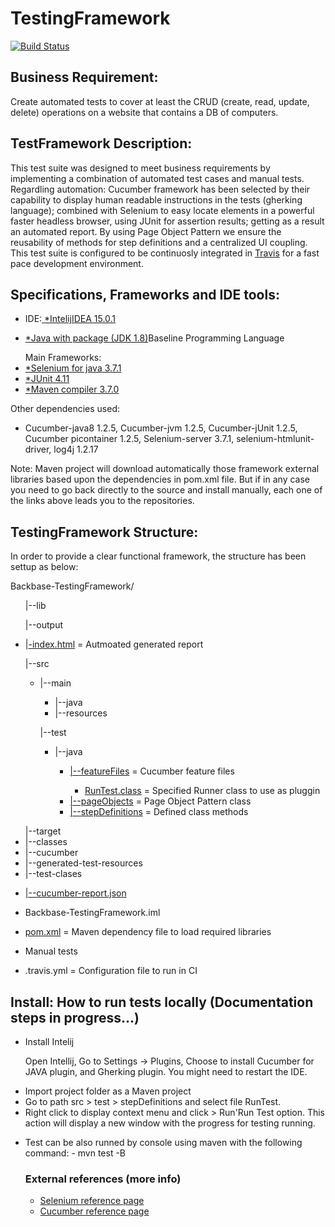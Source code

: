 # TestingFramework
[![Build Status](https://travis-ci.org/aisabel/Testing-CCI.svg?branch=master)](https://travis-ci.org/aisabel/Testing-CCI)

<h2>Business Requirement:</h2>
<p align="justified">Create automated tests to cover at least the CRUD (create, read, update, delete) operations on a website that contains a DB of computers.</p>

<h2>TestFramework Description:</h2>
<p align="justified">This test suite was designed to meet business requirements by implementing a combination of automated test cases and manual tests.</br>
Regardling automation: Cucumber framework has been selected by their capability to display human readable instructions in the tests (gherking language); combined with Selenium to easy locate elements in a powerful faster headless browser, using JUnit for assertion results; getting as a result an automated report. By using Page Object Pattern we ensure the reusability of methods for step definitions and a centralized UI coupling. This test suite is configured to be continuosly integrated in <a href="https://travis-ci.org/aisabel/BackbaseTestFramework">Travis</a> for a fast pace development environment.</p>

<h2>Specifications, Frameworks and IDE tools:</h2>
<ul><li>IDE:<a href="https://www.jetbrains.com/idea/download/#section=windows"> *IntelijIDEA 15.0.1</a></li></ul>
<ul><li><a href="http://www.oracle.com/technetwork/java/javase/downloads/jdk8-downloads-2133151.html"> *Java with package (JDK 1.8)</a>Baseline Programming Language</li></ul>
<ul>Main Frameworks:
  <li><a href="https://mvnrepository.com/artifact/info.cukes/cucumber-java>*Cucumber framework 1.2.5</a></li>
  <li><a href="http://selenium-release.storage.googleapis.com/3.7/selenium-java-3.7.1.zip">*Selenium for java 3.7.1</a></li>
  <li><a href="https://mvnrepository.com/artifact/junit/junit">*JUnit 4.11 </a></li>
  <li><a href="https://mvnrepository.com/artifact/org.apache.maven.plugins/maven-compiler-plugin">*Maven compiler 3.7.0</a></li>
</ul>
<p>Other dependencies used:
    <ul><li>Cucumber-java8 1.2.5, Cucumber-jvm 1.2.5, Cucumber-jUnit 1.2.5, Cucumber picontainer 1.2.5, Selenium-server 3.7.1, selenium-htmlunit-driver, log4j 1.2.17</li></ul>
    
<p>Note: Maven project will download automatically those framework external libraries based upon the dependencies in pom.xml file. But if in any case you need to go back directly to the source and install manually, each one of the links above leads you to the repositories.</p>

<h2>TestingFramework Structure:</h2>
In order to provide a clear functional framework, the structure has been settup as below:

Backbase-TestingFramework/
<ul>|--lib</ul>
<ul>|--output</ul>
  <ul>
    <li>|<a href="https://github.com/aisabel/BackbaseTestFramework/tree/master/Backbase-TestingFramework/output">-index.html</a> = Autmoated generated report</a></li>
  </ul>
</ul>
<ul>|--src
  <ul>
    <li>|--main</li>
    <ul>
      <li>|--java</li>
      <li>|--resources</li>
    </ul>
  </ul>
    <ul>|--test
      <ul>
        <li>|--java</li>
            <ul>
              <li><a href="https://github.com/aisabel/BackbaseTestFramework/tree/master/Backbase-TestingFramework/src/test/java/featureFiles">|--featureFiles</a> = Cucumber feature files</li>
              <ul><li><a href="https://github.com/aisabel/BackbaseTestFramework/blob/master/Backbase-TestingFramework/src/test/java/stepDefinitions/RunTest.java">RunTest.class</a> = Specified Runner class to use as pluggin</a></li></ul>
              <li><a href="https://github.com/aisabel/BackbaseTestFramework/tree/master/Backbase-TestingFramework/src/test/java/pageObjects">|--pageObjects</a> = Page Object Pattern class</li>
              <li><a href="https://github.com/aisabel/BackbaseTestFramework/tree/master/Backbase-TestingFramework/src/test/java/stepDefinitions">|--stepDefinitions</a> = Defined class methods</li>
            </ul>
      </ul>
    </ul>
  </ul>
<ul>|--target
  <li>|--classes</li>
  <li>|--cucumber</li>
  <li>|--generated-test-resources</li>
  <li>|--test-clases</li>
</ul>
<ul><li><a href="https://github.com/aisabel/BackbaseTestFramework/blob/master/Backbase-TestingFramework/target/cucumber-report.json">|--cucumber-report.json</a></li></ul>
<ul><li>Backbase-TestingFramework.iml</li></ul>
<ul><li><a href="https://github.com/aisabel/BackbaseTestFramework/blob/master/Backbase-TestingFramework/pom.xml">pom.xml</a> = Maven dependency file to load required libraries</li></ul>
<ul><li>Manual tests</li></ul>
<ul><li>.travis.yml = Configuration file to run in CI</li></ul>


<h2>Install: How to run tests locally (Documentation steps in progress...)</h2>
<ul>
  <li>Install Intelij </li>
  <p>Open Intellij, Go to Settings -> Plugins,  Choose to install Cucumber for JAVA plugin, and Gherking plugin. You might need to restart the IDE.</p>
  <li>Import project folder as a Maven project</li>
  <li>Go to path src > test > stepDefinitions and select file RunTest. </li>
  <li>Right click to display context menu and click > Run'Run Test option. This action will display a new window with the progress for testing running.</li>
 </ul>
 
 <ul><li>Test can be also runned by console using maven with the following command: - mvn test -B</ili</ul>


<h3>External references (more info)</h3>
<ul>
  <li><a href="http://docs.seleniumhq.org/projects/webdriver/">Selenium reference page</a></li>
  <li><a href="https://cucumber.io">Cucumber reference page</a></li>
</ul>
